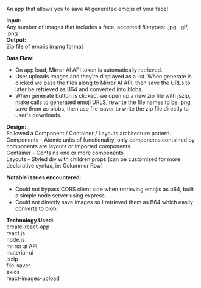 An app that allows you to save AI generated emojis of your face!

<b> Input: </b> <br />
Any number of images that includes a face, accepted filetypes: .jpg, .gif, .png <br />
<b> Output: </b> <br />
Zip file of emojis in png format<br />

<b> Data Flow: </b> <br />
- On app load, Mirror AI API token is automatically retrieved. <br />
- User uploads images and they're displayed as a list. When generate is clicked we pass the files along to Mirror AI API, then   save the URLs to later be retrieved as B64 and converted into blobs. 
- When generate button is clicked, we open up a new zip file with jszip, make calls to generated emoji URLS, rewrite the file     names to be .png, save them as blobs, then use file-saver to write the zip file directly to user's downloads. 

<b> Design: </b> <br />
Followed a Component / Container / Layouts architecture pattern. <br />
Components - Atomic units of functionality, only components contained by components are layouts or imported components  <br />
Container - Contains one or more components <br />
Layouts - Styled div with children props (can be customized for more declarative syntax, ie: Column or Row) <br />

<b> Notable issues encountered: </b><br />
- Could not bypass CORS client side when retrieving emojis as b64, built a simple node server using express.<br />
- Could not directly save images so I retrieved them as B64 which easily converts to blob. <br />

<b> Technology Used: </b> <br />
create-react-app <br />
react.js <br />
node.js <br />
mirror ai API <br />
material-ui <br />
jszip <br />
file-saver <br />
axios <br />
react-images-upload <br />
